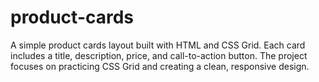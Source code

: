 # product-cards
A simple product cards layout built with HTML and CSS Grid. Each card includes a title, description, price, and call-to-action button. The project focuses on practicing CSS Grid and creating a clean, responsive design.
